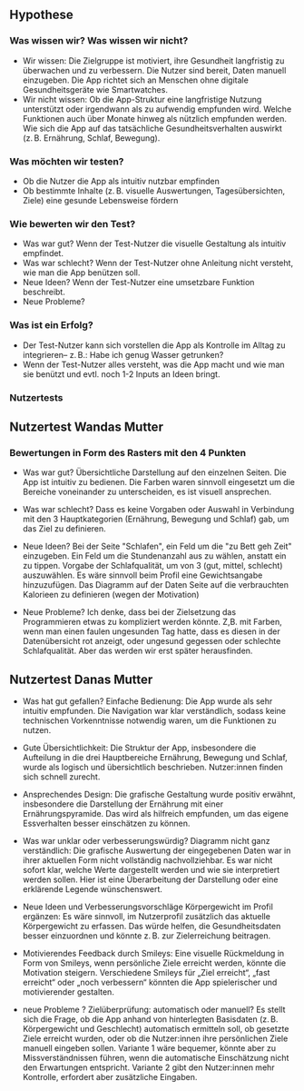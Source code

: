 ## Hypothese ##
 ### Was wissen wir? Was wissen wir nicht? ###
 * Wir wissen:
Die Zielgruppe ist motiviert, ihre Gesundheit langfristig zu überwachen und zu verbessern.
Die Nutzer sind bereit, Daten manuell einzugeben.
Die App richtet sich an Menschen ohne digitale Gesundheitsgeräte wie Smartwatches.
* Wir nicht wissen:
Ob die App-Struktur eine langfristige Nutzung unterstützt oder irgendwann als zu aufwendig     empfunden wird.
Welche Funktionen auch über Monate hinweg als nützlich empfunden werden.
Wie sich die App auf das tatsächliche Gesundheitsverhalten auswirkt (z. B. Ernährung, Schlaf, Bewegung).
### Was möchten wir testen? ###
* Ob die Nutzer die App als intuitiv nutzbar empfinden
* Ob bestimmte Inhalte (z. B. visuelle Auswertungen, Tagesübersichten, Ziele) eine gesunde Lebensweise fördern
### Wie bewerten wir den Test? ###
* Was war gut? Wenn der Test-Nutzer die visuelle Gestaltung als intuitiv empfindet.
* Was war schlecht? Wenn der Test-Nutzer ohne Anleitung nicht versteht, wie man die App benützen soll.
* Neue Ideen? Wenn der Test-Nutzer eine umsetzbare Funktion beschreibt.
* Neue Probleme? 
### Was ist ein Erfolg? ###
* Der Test-Nutzer kann sich vorstellen die App als Kontrolle im Alltag zu integrieren– z. B.: Habe ich genug Wasser getrunken?
* Wenn der Test-Nutzer alles versteht, was die App macht und wie man sie benützt und evtl. noch 1-2 Inputs an Ideen bringt.

### Nutzertests ###

## Nutzertest Wandas Mutter ##
### Bewertungen in Form des Rasters mit den 4 Punkten ###

* Was war gut?
Übersichtliche Darstellung auf den einzelnen Seiten.
Die App ist intuitiv zu bedienen.
Die Farben waren sinnvoll eingesetzt um die Bereiche voneinander zu unterscheiden, es ist visuell ansprechen.

* Was war schlecht?
Dass es keine Vorgaben oder Auswahl in Verbindung mit den 3 Hauptkategorien (Ernährung, Bewegung und Schlaf) gab, um das Ziel zu definieren.

* Neue Ideen?
Bei der Seite "Schlafen", ein Feld um die "zu Bett geh Zeit" einzugeben.
Ein Feld um die Stundenanzahl aus zu wählen, anstatt ein zu tippen.
Vorgabe der Schlafqualität, um von 3 (gut, mittel, schlecht) auszuwählen.
Es wäre sinnvoll beim Profil eine Gewichtsangabe hinzuzufügen.
Das Diagramm auf der Daten Seite auf die verbrauchten Kalorieen  zu definieren (wegen der Motivation)

* Neue Probleme?
Ich denke, dass bei der Zielsetzung das Programmieren etwas zu kompliziert werden könnte. Z,B. mit Farben, wenn man einen faulen ungesunden Tag hatte, dass es diesen in der Datenübersicht rot anzeigt, oder ungesund gegessen oder schlechte Schlafqualität. Aber das werden wir erst später herausfinden.

## Nutzertest Danas Mutter ##
* Was hat gut gefallen?
Einfache Bedienung:
Die App wurde als sehr intuitiv empfunden. Die Navigation war klar verständlich, sodass keine technischen Vorkenntnisse notwendig waren, um die Funktionen zu nutzen.

* Gute Übersichtlichkeit:
Die Struktur der App, insbesondere die Aufteilung in die drei Hauptbereiche Ernährung, Bewegung und Schlaf, wurde als logisch und übersichtlich beschrieben. Nutzer:innen finden sich schnell zurecht.

* Ansprechendes Design:
Die grafische Gestaltung wurde positiv erwähnt, insbesondere die Darstellung der Ernährung mit einer Ernährungspyramide. Das wird als hilfreich empfunden, um das eigene Essverhalten besser einschätzen zu können.

* Was war unklar oder verbesserungswürdig?
Diagramm nicht ganz verständlich:
Die grafische Auswertung der eingegebenen Daten war in ihrer aktuellen Form nicht vollständig nachvollziehbar. Es war nicht sofort klar, welche Werte dargestellt werden und wie sie interpretiert werden sollen. Hier ist eine Überarbeitung der Darstellung oder eine erklärende Legende wünschenswert.

* Neue Ideen und Verbesserungsvorschläge
Körpergewicht im Profil ergänzen:
Es wäre sinnvoll, im Nutzerprofil zusätzlich das aktuelle Körpergewicht zu erfassen. Das würde helfen, die Gesundheitsdaten besser einzuordnen und könnte z. B. zur Zielerreichung beitragen.

* Motivierendes Feedback durch Smileys:
Eine visuelle Rückmeldung in Form von Smileys, wenn persönliche Ziele erreicht werden, könnte die Motivation steigern. Verschiedene Smileys für „Ziel erreicht“, „fast erreicht“ oder „noch verbessern“ könnten die App spielerischer und motivierender gestalten.

* neue Probleme ?
Zielüberprüfung: automatisch oder manuell?
Es stellt sich die Frage, ob die App anhand von hinterlegten Basisdaten (z. B. Körpergewicht und Geschlecht) automatisch ermitteln soll, ob gesetzte Ziele erreicht wurden, oder ob die Nutzer:innen ihre persönlichen Ziele manuell eingeben sollen.
Variante 1 wäre bequemer, könnte aber zu Missverständnissen führen, wenn die automatische Einschätzung nicht den Erwartungen entspricht.
Variante 2 gibt den Nutzer:innen mehr Kontrolle, erfordert aber zusätzliche Eingaben.


